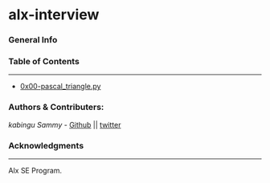 # alx-interview

### General Info


### Table of Contents
***

* [0x00-pascal_triangle.py](./0x00-pascal_triangle.py/)

### Authors & Contributers:
*kabingu Sammy* - [Github](https://github.com/kabingusam) || [twitter](https://twitter.com/Kabingusammy)

### Acknowledgments 
***
Alx SE Program.
